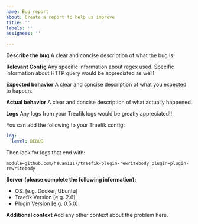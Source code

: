 ```yaml
---
name: Bug report
about: Create a report to help us improve
title: ''
labels: ''
assignees: ''

---
```


**Describe the bug**
A clear and concise description of what the bug is.

**Relevant Config**
Any specific information about regex used. Specific information about
HTTP query would be appreciated as well!

**Expected behavior**
A clear and concise description of what you expected to happen.


**Actual behavior**
A clear and concise description of what actually happened.

**Logs**
Any logs from your Treafik logs would be greatly appreciated!!

You can add the following to your Traefik config:
```yaml
log:
  level: DEBUG
```

Then look for logs that end with:
```console
module=github.com/hsuan1117/traefik-plugin-rewritebody plugin=plugin-rewritebody
```

**Server (please complete the following information):**
 - OS: [e.g. Docker, Ubuntu]
 - Traefik Version [e.g. 2.6]
 - Plugin Version [e.g. 0.5.0]

**Additional context**
Add any other context about the problem here.
